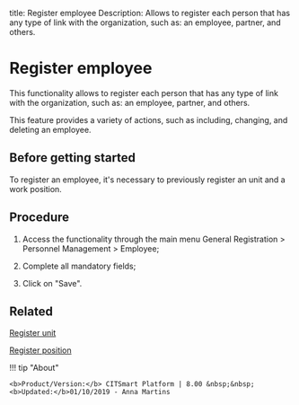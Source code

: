 title: Register employee
Description: Allows to register each person that has any type of link with the organization, such as: an employee, partner, and others.
# Register employee

This functionality allows to register each person that has any type of link with
the organization, such as: an employee, partner, and others.

This feature provides a variety of actions, such as including, changing, and
deleting an employee.

Before getting started
----------------------

To register an employee, it's necessary to previously register an unit and a
work position.

Procedure
---------

1.  Access the functionality through the main menu General Registration \>
    Personnel Management \> Employee;

2.  Complete all mandatory fields;

3.  Click on "Save".

Related
-------

[Register unit](/en-us/citsmart-platform-8/platform-administration/region-and-language/register-unit.html)

[Register position](/en-us/citsmart-platform-8/initial-settings/access-settings/user/position.html)

!!! tip "About"

    <b>Product/Version:</b> CITSmart Platform | 8.00 &nbsp;&nbsp;
    <b>Updated:</b>01/10/2019 - Anna Martins
